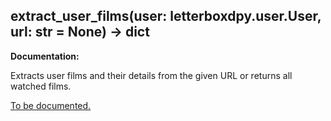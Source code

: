 <h2 id="extract_user_films">extract_user_films(user: letterboxdpy.user.User, url: str = None) -> dict</h2>

**Documentation:**

Extracts user films and their details from the given URL or returns all watched films.

[To be documented.](https://github.com/search?q=repo:nmcassa/letterboxdpy+extract_user_films)
